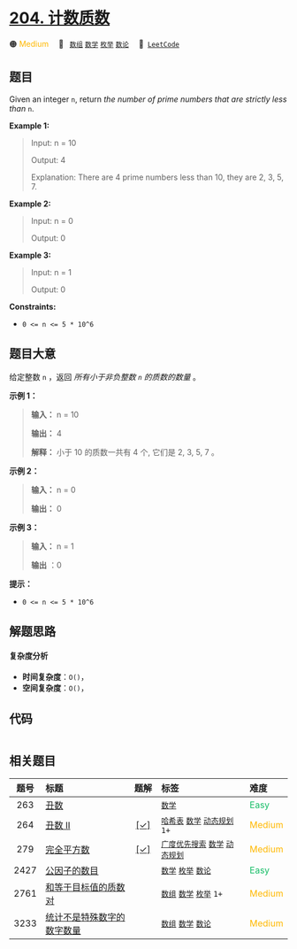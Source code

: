 # [204. 计数质数](https://leetcode.com/problems/count-primes)

🟠 <font color=#ffb800>Medium</font>&emsp; 🔖&ensp; [`数组`](/tag/array.md) [`数学`](/tag/math.md) [`枚举`](/tag/enumeration.md) [`数论`](/tag/number-theory.md)&emsp; 🔗&ensp;[`LeetCode`](https://leetcode.com/problems/count-primes)

## 题目

Given an integer `n`, return _the number of prime numbers that are strictly
less than_ `n`.



**Example 1:**

> Input: n = 10
> 
> Output: 4
> 
> Explanation: There are 4 prime numbers less than 10, they are 2, 3, 5, 7.

**Example 2:**

> Input: n = 0
> 
> Output: 0

**Example 3:**

> Input: n = 1
> 
> Output: 0

**Constraints:**

  * `0 <= n <= 5 * 10^6`


## 题目大意

给定整数 `n` ，返回 _所有小于非负整数  `n` 的质数的数量_ 。



**示例 1：**

> 
> 
> 
> 
> 
> **输入：** n = 10
> 
> **输出：** 4
> 
> **解释：** 小于 10 的质数一共有 4 个, 它们是 2, 3, 5, 7 。
> 
> 

**示例 2：**

> 
> 
> 
> 
> 
> **输入：** n = 0
> 
> **输出：** 0
> 
> 

**示例 3：**

> 
> 
> 
> 
> 
> **输入：** n = 1
> 
> **输出** ：0
> 
> 



**提示：**

  * `0 <= n <= 5 * 10^6`


## 解题思路

#### 复杂度分析

- **时间复杂度**：`O()`，
- **空间复杂度**：`O()`，

## 代码

```javascript

```

## 相关题目

<!-- prettier-ignore -->
| 题号 | 标题 | 题解 | 标签 | 难度 |
| :------: | :------ | :------: | :------ | :------ |
| 263 | [丑数](https://leetcode.com/problems/ugly-number) |  |  [`数学`](/tag/math.md) | <font color=#15bd66>Easy</font> |
| 264 | [丑数 II](https://leetcode.com/problems/ugly-number-ii) | [[✓]](/problem/0264.md) |  [`哈希表`](/tag/hash-table.md) [`数学`](/tag/math.md) [`动态规划`](/tag/dynamic-programming.md) `1+` | <font color=#ffb800>Medium</font> |
| 279 | [完全平方数](https://leetcode.com/problems/perfect-squares) | [[✓]](/problem/0279.md) |  [`广度优先搜索`](/tag/breadth-first-search.md) [`数学`](/tag/math.md) [`动态规划`](/tag/dynamic-programming.md) | <font color=#ffb800>Medium</font> |
| 2427 | [公因子的数目](https://leetcode.com/problems/number-of-common-factors) |  |  [`数学`](/tag/math.md) [`枚举`](/tag/enumeration.md) [`数论`](/tag/number-theory.md) | <font color=#15bd66>Easy</font> |
| 2761 | [和等于目标值的质数对](https://leetcode.com/problems/prime-pairs-with-target-sum) |  |  [`数组`](/tag/array.md) [`数学`](/tag/math.md) [`枚举`](/tag/enumeration.md) `1+` | <font color=#ffb800>Medium</font> |
| 3233 | [统计不是特殊数字的数字数量](https://leetcode.com/problems/find-the-count-of-numbers-which-are-not-special) |  |  [`数组`](/tag/array.md) [`数学`](/tag/math.md) [`数论`](/tag/number-theory.md) | <font color=#ffb800>Medium</font> |

<style>
.blue {
    background-color: #096dd9;
    padding: 0.25rem 0.5rem;
    margin: 0;
    font-size: 0.85em;
    border-radius: 3px;
    color: white;
    font-weight: 500;
}
table th:first-of-type { width: 10%; }
table th:nth-of-type(2) { width: 35%; }
table th:nth-of-type(3) { width: 10%; }
table th:nth-of-type(4) { width: 35%; }
table th:nth-of-type(5) { width: 10%; }
</style>
